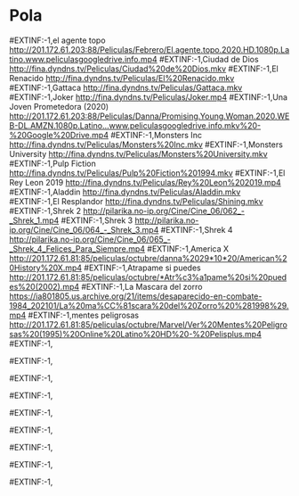 # Pola
#EXTINF:-1,el agente topo
http://201.172.61.203:88/Peliculas/Febrero/El.agente.topo.2020.HD.1080p.Latino.www.peliculasgoogledrive.info.mp4
#EXTINF:-1,Ciudad de Dios
http://fina.dyndns.tv/Peliculas/Ciudad%20de%20Dios.mkv
#EXTINF:-1,El Renacido
http://fina.dyndns.tv/Peliculas/El%20Renacido.mkv
#EXTINF:-1,Gattaca
http://fina.dyndns.tv/Peliculas/Gattaca.mkv
#EXTINF:-1,Joker
http://fina.dyndns.tv/Peliculas/Joker.mp4
#EXTINF:-1,Una Joven Prometedora (2020)
http://201.172.61.203:88/Peliculas/Danna/Promising.Young.Woman.2020.WEB-DL.AMZN.1080p.Latino...www.peliculasgoogledrive.info.mkv%20-%20Google%20Drive.mp4
#EXTINF:-1,Monsters Inc
http://fina.dyndns.tv/Peliculas/Monsters%20Inc.mkv
#EXTINF:-1,Monsters University
http://fina.dyndns.tv/Peliculas/Monsters%20University.mkv
#EXTINF:-1,Pulp Fiction
http://fina.dyndns.tv/Peliculas/Pulp%20Fiction%201994.mkv
#EXTINF:-1,El Rey Leon 2019
http://fina.dyndns.tv/Peliculas/Rey%20Leon%202019.mp4
#EXTINF:-1,Aladdin
http://fina.dyndns.tv/Peliculas/Aladdin.mkv
#EXTINF:-1,El Resplandor
http://fina.dyndns.tv/Peliculas/Shining.mkv
#EXTINF:-1,Shrek 2
http://pilarika.no-ip.org/Cine/Cine_06/062_-_Shrek_1.mp4
#EXTINF:-1,Shrek 3
http://pilarika.no-ip.org/Cine/Cine_06/064_-_Shrek_3.mp4
#EXTINF:-1,Shrek 4
http://pilarika.no-ip.org/Cine/Cine_06/065_-_Shrek_4_Felices_Para_Siempre.mp4
#EXTINF:-1,America X
http://201.172.61.81:85/peliculas/octubre/danna%2029*10*20/American%20History%20X.mp4
#EXTINF:-1,Atrapame si puedes
http://201.172.61.81:85/peliculas/octubre/*Atr%c3%a1pame%20si%20puedes%20(2002).mp4
#EXTINF:-1,La Mascara del zorro
https://ia801805.us.archive.org/21/items/desaparecido-en-combate-1984_202101/La%20ma%CC%81scara%20del%20Zorro%20%281998%29.mp4
#EXTINF:-1,mentes peligrosas
http://201.172.61.81:85/peliculas/octubre/Marvel/Ver%20Mentes%20Peligrosas%20(1995)%20Online%20Latino%20HD%20-%20Pelisplus.mp4
#EXTINF:-1,

#EXTINF:-1,

#EXTINF:-1,

#EXTINF:-1,

#EXTINF:-1,

#EXTINF:-1,

#EXTINF:-1,

#EXTINF:-1,

#EXTINF:-1,
